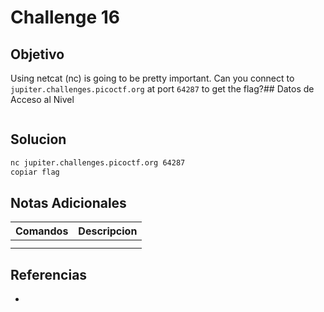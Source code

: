 # Challenge 16
## Objetivo
Using netcat (nc) is going to be pretty important. Can you connect to `jupiter.challenges.picoctf.org` at port `64287` to get the flag?## Datos de Acceso al Nivel
```
```
## Solucion
```Bash
nc jupiter.challenges.picoctf.org 64287
copiar flag
```
## Notas Adicionales
|**Comandos**|**Descripcion**|
|--------|-------------|
|||
|||
## Referencias
* 
